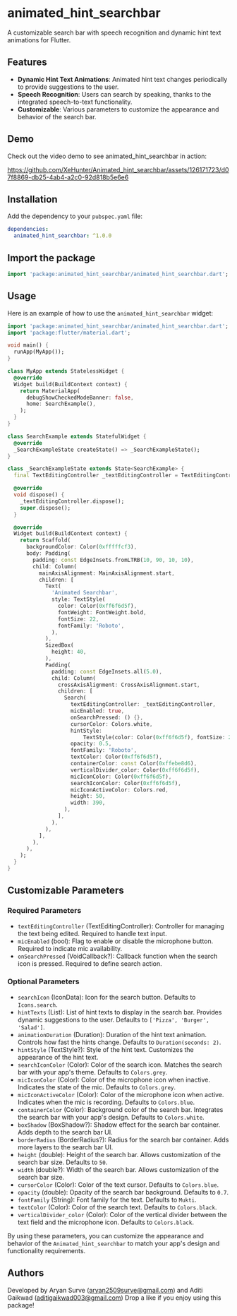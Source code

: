 # animated_hint_searchbar

A customizable search bar with speech recognition and dynamic hint text animations for Flutter.

## Features

- **Dynamic Hint Text Animations**: Animated hint text changes periodically to provide suggestions to the user.
- **Speech Recognition**: Users can search by speaking, thanks to the integrated speech-to-text functionality.
- **Customizable**: Various parameters to customize the appearance and behavior of the search bar.

## Demo

Check out the video demo to see animated_hint_searchbar in action:

https://github.com/XeHunter/Animated_hint_searchbar/assets/126171723/d07f8869-db25-4ab4-a2c0-92d818b5e6e6


## Installation

Add the dependency to your `pubspec.yaml` file:

```yaml
dependencies:
  animated_hint_searchbar: ^1.0.0
```

## Import the package

```dart
import 'package:animated_hint_searchbar/animated_hint_searchbar.dart';
```

## Usage

Here is an example of how to use the `animated_hint_searchbar` widget:

```dart
import 'package:animated_hint_searchbar/animated_hint_searchbar.dart';
import 'package:flutter/material.dart';

void main() {
  runApp(MyApp());
}

class MyApp extends StatelessWidget {
  @override
  Widget build(BuildContext context) {
    return MaterialApp(
      debugShowCheckedModeBanner: false,
      home: SearchExample(),
    );
  }
}

class SearchExample extends StatefulWidget {
  @override
  _SearchExampleState createState() => _SearchExampleState();
}

class _SearchExampleState extends State<SearchExample> {
  final TextEditingController _textEditingController = TextEditingController();

  @override
  void dispose() {
    _textEditingController.dispose();
    super.dispose();
  }

  @override
  Widget build(BuildContext context) {
    return Scaffold(
      backgroundColor: Color(0xfffffcf3),
      body: Padding(
        padding: const EdgeInsets.fromLTRB(10, 90, 10, 10),
        child: Column(
          mainAxisAlignment: MainAxisAlignment.start,
          children: [
            Text(
              'Animated Searchbar',
              style: TextStyle(
                color: Color(0xff6f6d5f),
                fontWeight: FontWeight.bold,
                fontSize: 22,
                fontFamily: 'Roboto',
              ),
            ),
            SizedBox(
              height: 40,
            ),
            Padding(
              padding: const EdgeInsets.all(5.0),
              child: Column(
                crossAxisAlignment: CrossAxisAlignment.start,
                children: [
                  Search(
                    textEditingController: _textEditingController,
                    micEnabled: true,
                    onSearchPressed: () {},
                    cursorColor: Colors.white,
                    hintStyle:
                        TextStyle(color: Color(0xff6f6d5f), fontSize: 20),
                    opacity: 0.5,
                    fontFamily: 'Roboto',
                    textColor: Color(0xff6f6d5f),
                    containerColor: const Color(0xffebe8d6),
                    verticalDivider_color: Color(0xff6f6d5f),
                    micIconColor: Color(0xff6f6d5f),
                    searchIconColor: Color(0xff6f6d5f),
                    micIconActiveColor: Colors.red,
                    height: 50,
                    width: 390,
                  ),
                ],
              ),
            ),
          ],
        ),
      ),
    );
  }
}

```

## Customizable Parameters

### Required Parameters

- `textEditingController` (TextEditingController): Controller for managing the text being edited. Required to handle text input.
- `micEnabled` (bool): Flag to enable or disable the microphone button. Required to indicate mic availability.
- `onSearchPressed` (VoidCallback?): Callback function when the search icon is pressed. Required to define search action.

### Optional Parameters

- `searchIcon` (IconData): Icon for the search button. Defaults to `Icons.search`.
- `hintTexts` (List<String>): List of hint texts to display in the search bar. Provides dynamic suggestions to the user. Defaults to `['Pizza', 'Burger', 'Salad']`.
- `animationDuration` (Duration): Duration of the hint text animation. Controls how fast the hints change. Defaults to `Duration(seconds: 2)`.
- `hintStyle` (TextStyle?): Style of the hint text. Customizes the appearance of the hint text.
- `searchIconColor` (Color): Color of the search icon. Matches the search bar with your app's theme. Defaults to `Colors.grey`.
- `micIconColor` (Color): Color of the microphone icon when inactive. Indicates the state of the mic. Defaults to `Colors.grey`.
- `micIconActiveColor` (Color): Color of the microphone icon when active. Indicates when the mic is recording. Defaults to `Colors.blue`.
- `containerColor` (Color): Background color of the search bar. Integrates the search bar with your app's design. Defaults to `Colors.white`.
- `boxShadow` (BoxShadow?): Shadow effect for the search bar container. Adds depth to the search bar UI.
- `borderRadius` (BorderRadius?): Radius for the search bar container. Adds more layers to the search bar UI.
- `height` (double): Height of the search bar. Allows customization of the search bar size. Defaults to `50`.
- `width` (double?): Width of the search bar. Allows customization of the search bar size.
- `cursorColor` (Color): Color of the text cursor. Defaults to `Colors.blue`.
- `opacity` (double): Opacity of the search bar background. Defaults to `0.7`.
- `fontFamily` (String): Font family for the text. Defaults to `Mukti`.
- `textColor` (Color): Color of the search text. Defaults to `Colors.black`.
- `verticalDivider_color` (Color): Color of the vertical divider between the text field and the microphone icon. Defaults to `Colors.black`.

By using these parameters, you can customize the appearance and behavior of the `Animated_hint_searchbar` to match your app's design and functionality requirements.

## Authors

Developed by Aryan Surve (aryan2509surve@gmail.com) and Aditi Gaikwad (aditigaikwad003@gmail.com)
Drop a like if you enjoy using this package!
